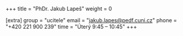+++
title = "PhDr. Jakub Lapeš"
weight = 0

[extra]
group = "ucitele"
email = "jakub.lapes@pedf.cuni.cz"
phone = "+420 221 900 239"
time = "Úterý 9:45 &ndash; 10:45"
+++

